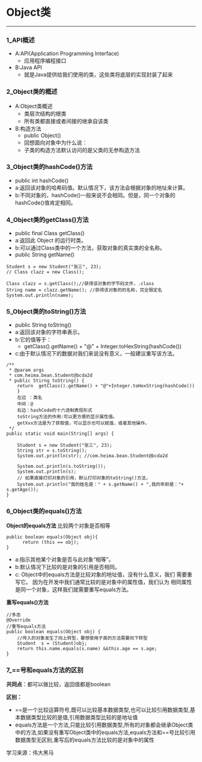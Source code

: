 ﻿# Object类

---

### 1_API概述
* A:API(Application Programming Interface)
	* 应用程序编程接口
* B:Java API
	* 就是Java提供给我们使用的类，这些类将底层的实现封装了起来

### 2_Object类的概述
* A:Object类概述
	* 类层次结构的根类
	* 所有类都直接或者间接的继承自该类
* B:构造方法
	* public Object()
	* 回想面向对象中为什么说：
	* 子类的构造方法默认访问的是父类的无参构造方法

### 3_Object类的hashCode()方法

* public int hashCode()
* a:返回该对象的哈希码值。默认情况下，该方法会根据对象的地址来计算。
* b:不同对象的，hashCode()一般来说不会相同。但是，同一个对象的hashCode()值肯定相同。

### 4_Object类的getClass()方法

* public final Class getClass()
* a:返回此 Object 的运行时类。
* b:可以通过Class类中的一个方法，获取对象的真实类的全名称。
* public String getName()

```
Student s = new Student("张三", 23);
// Class clazz = new Class();

Class clazz = s.getClass();//获得该对象的字节码文件，.class
String name = clazz.getName(); //获得该对象的的名称，完全限定名
System.out.println(name);

```

### 5_Object类的toString()方法

* public String toString()
* a:返回该对象的字符串表示。
* b:它的值等于：
	* getClass().getName() + "@" + Integer.toHexString(hashCode())
* c:由于默认情况下的数据对我们来说没有意义，一般建议重写该方法。
```
/**
 * @param args
 * com.heima.bean.Student@bcda2d
 * public Stirng toString() {
	return  getClass().getName() + "@"+Integer.toHexString(hashCode())
	}
	左边 ：类名
	中间：@
	右边：hashCode的十六进制表现形式
	toString方法的作用:可以更方便的显示属性值。
	getXxx方法是为了获取值，可以显示也可以赋值，或者其他操作。
 */
public static void main(String[] args) {

	Student s = new Student("张三", 23);
	String str = s.toString();
	System.out.println(str); //com.heima.bean.Student@bcda2d

	System.out.println(s.toString());
	System.out.println(s);
	// 如果直接打印对象的引用，默认打印对象的toString()方法，
	System.out.println("我的姓名是：" + s.getName() + ",我的年龄是："+ s.getAge());
}
```
### 6_Object类的equals()方法

**Object的equals方法**
比较两个对象是否相等
```
public boolean equals(Object obj){
	  return (this == obj);
}
```
* a:指示其他某个对象是否与此对象“相等”。
* b:默认情况下比较的是对象的引用是否相同。
* c: Object中的equals方法是比较对象的地址值，没有什么意义，我们 需要重写它。 因为在开发中我们通常比较的是对象中的属性值，我们认为 相同属性是同一个对象，这样我们就需要重写equals方法。

**重写equals()方法**
```
//多态
@Override
//重写equals方法
public boolean equals(Object obj) {
	//传入的对象发生了向上转型，要想使用子类的方法需要向下转型
	Student  s = (Student)obj;
	return this.name.equals(s.name) &&this.age == s.age;
}
```

### 7_==号和equals方法的区别
**共同点**：都可以做比较，返回值都是boolean

**区别：**

* ==是一个比较运算符号,既可以比较基本数据类型,也可以比较引用数据类型,基本数据类型比较的是值,引用数据类型比较的是地址值
* equals方法是一个方法,只能比较引用数据类型,所有的对象都会继承Object类中的方法,如果没有重写Object类中的equals方法,equals方法和==号比较引用数据类型无区别,重写后的equals方法比较的是对象中的属性

学习来源：伟大黑马
